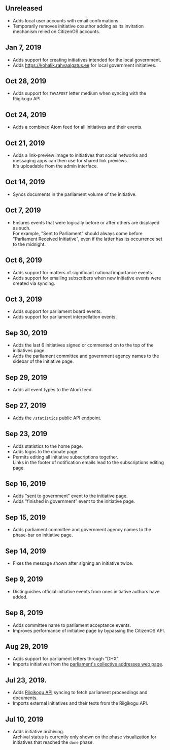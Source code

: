 ## Unreleased
- Adds local user accounts with email confirmations.
- Temporarily removes initiative coauthor adding as its invitation mechanism relied on CitizenOS accounts.

## Jan 7, 2019
- Adds support for creating initiatives intended for the local government.
- Adds <https://kohalik.rahvaalgatus.ee> for local government initiatives.

## Oct 28, 2019
- Adds support for `TAVAPOST` letter medium when syncing with the Riigikogu API.

## Oct 24, 2019
- Adds a combined Atom feed for all initiatives and their events.

## Oct 21, 2019
- Adds a link-preview image to initiatives that social networks and messaging apps can then use for shared link previews.  
  It's uploadable from the admin interface.

## Oct 14, 2019
- Syncs documents in the parliament volume of the initiative.

## Oct 7, 2019
- Ensures events that were logically before or after others are displayed as such.  
  For example, "Sent to Parliament" should always come before "Parliament Received Initiative", even if the latter has its occurrence set to the midnight.

## Oct 6, 2019
- Adds support for matters of significant national importance events.
- Adds support for emailing subscribers when new initiative events were created via syncing.

## Oct 3, 2019
- Adds support for parliament board events.
- Adds support for parliament interpellation events.

## Sep 30, 2019
- Adds the last 6 initiatives signed or commented on to the top of the initiatives page.
- Adds the parliament committee and government agency names to the sidebar of the initiative page.

## Sep 29, 2019
- Adds all event types to the Atom feed.

## Sep 27, 2019
- Adds the `/statistics` public API endpoint.

## Sep 23, 2019
- Adds statistics to the home page.
- Adds logos to the donate page.
- Permits editing all initiative subscriptions together.  
  Links in the footer of notification emails lead to the subscriptions editing page.

## Sep 16, 2019
- Adds "sent to government" event to the initiative page.
- Adds "finished in government" event to the initiative page.

## Sep 15, 2019
- Adds parliament committee and government agency names to the phase-bar on initiative page.

## Sep 14, 2019
- Fixes the message shown after signing an initiative twice.

## Sep 9, 2019
- Distinguishes official initiative events from ones initiative authors have added.

## Sep 8, 2019
- Adds committee name to parliament acceptance events.
- Improves performance of initiative page by bypassing the CitizenOS API.

## Aug 29, 2019
- Adds support for parliament letters through "DHX".
- Imports initiatives from the [parliament's collective addresses web page](https://www.riigikogu.ee/tutvustus-ja-ajalugu/raakige-kaasa/esitage-kollektiivne-poordumine/riigikogule-esitatud-kollektiivsed-poordumised/).

## Jul 23, 2019.
- Adds [Riigikogu API](https://github.com/riigikogu-kantselei/api) syncing to fetch parliament proceedings and documents.
- Imports external initiatives and their texts from the Riigikogu API.

## Jul 10, 2019
- Adds initiative archiving.  
  Archival status is currently only shown on the phase visualization for initiatives that reached the `done` phase.
